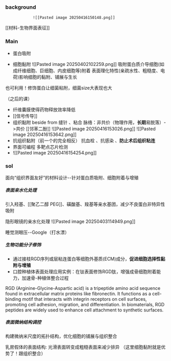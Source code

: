 ### background
				![[Pasted image 20250416150148.png]]


[[材料-生物界面表征]]



### Main
- 蛋白吸附

- 细胞黏附
![[Pasted image 20250402102259.png]]
吸附蛋白质介导细胞(如成纤维细胞、巨细胞、内皮细胞等)附着
表面理化特性(亲疏水性、粗糙度、电荷)影响细胞的黏附、铺展与生长

也可利用！修饰蛋白让细菌粘附，细菌size大表现也大


（之后的课）
- 纤维囊膜使得药物释放效率降低
- [[信号传导]]
- 组织黏附
	beside from 缝针 、粘合
	脉络：非共价（物理作用，**长期**易脱落）->共价
	[[邻苯二酚]]
	![[Pasted image 20250416153026.png]]
	![[Pasted image 20250416153642.png]]
- 抗组织黏附（前一个的完全相反）
	抗血栓 、抗感染  、**防止术后组织粘连**
- 界面可编程
	多靶点芯片检测
- ![[Pasted image 20250416154254.png]]


### sol
面向“组织界面友好”的材料设计--针对蛋白质吸附、细胞附着与增殖

##### 表面亲水化处理

引入羟基、[[聚乙二醇 PEG]]、磺酸基、羧基等亲水基团，减少不良蛋白非特异性吸附

隐形眼镜的亲水化处理
			![[Pasted image 20250403114949.png]]

睡觉测眼压--Google（打水漂）


##### 生物功能分子修饰

- 通过接枝RGD序列或层粘连蛋白等细胞外基质(ECM)成分，**促进细胞选择性黏附与增殖**
- 口腔种植体表面处理应用实例：在钛表面修饰RGD肽，增强成骨细胞附着能力，加速骨-种植体整合过程


RGD (Arginine-Glycine-Aspartic acid) is a tripeptide amino acid sequence found in extracellular matrix proteins like fibronectin. It functions as a cell-binding motif that interacts with integrin receptors on cell surfaces, promoting cell adhesion, migration, and differentiation. In biomaterials, RGD peptides are widely used to enhance cell attachment to synthetic surfaces.


##### 表面微纳结构调控
构建微纳米尺度的拓扑结构，优化细胞的铺展与组织整合

乳房假体的表面结构: 光滑表面转变成粗糙表面来减少排异
（这里细胞黏附就是优势了！跟组织整合）
